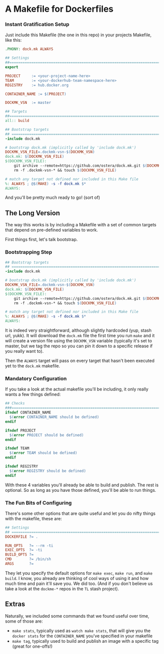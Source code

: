 # A Makefile for Dockerfiles

### Instant Gratification Setup

Just include this Makefile (the one in this repo) in your projects Makefile, like this:

```makefile
.PHONY: dock.mk ALWAYS

## Settings
##=========================================================================
export

PROJECT     := <your-project-name-here>
TEAM        := <your-dockerhub-team-namespace-here>
REGISTRY    := hub.docker.org

CONTAINER_NAME := $(PROJECT)

DOCKMK_VSN  := master

## Targets
##=========================================================================
all:: build

## Bootstrap targets
## ========================================================================
-include dock.mk

# bootstrap dock.mk (implicitly called by 'include dock.mk')
DOCKMK_VSN_FILE=.dockmk-vsn-$(DOCKMK_VSN)
dock.mk: $(DOCKMK_VSN_FILE)
$(DOCKMK_VSN_FILE):
	git archive --remote=https://github.com/ostera/dock.mk.git $(DOCKMK_VSN) dock.mk | tar x
	rm -f .dockmk-vsn-* && touch $(DOCKMK_VSN_FILE)

# match any target not defined nor included in this Make file
%: ALWAYS ; @$(MAKE) -s -f dock.mk $*
ALWAYS:
```

And you'll be pretty much ready to go! (sort of)

## The Long Version

The way this works is by including a Makefile with a set of common targets that
depend on pre-defined variables to work.

First things first, let's talk bootstrap.

### Bootstrapping Step

```makefile
## Bootstrap targets
## ========================================================================
-include dock.mk

# bootstrap dock.mk (implicitly called by 'include dock.mk')
DOCKMK_VSN_FILE=.dockmk-vsn-$(DOCKMK_VSN)
dock.mk: $(DOCKMK_VSN_FILE)
$(DOCKMK_VSN_FILE):
	git archive --remote=https://github.com/ostera/dock.mk.git $(DOCKMK_VSN) dock.mk | tar x
	rm -f .dockmk-vsn-* && touch $(DOCKMK_VSN_FILE)

# match any target not defined nor included in this Make file
%: ALWAYS ; @$(MAKE) -s -f dock.mk $*
ALWAYS:
```

It is indeed very straightforward, although slightly hardcoded (yup, stash url,
yukk). It will download the `dock.mk` file the first time you run `make` and it
will create a version file using the `DOCKMK_VSN` variable (typically it's set
to master, but we tag the repo so you can pin it down to a specific release if
you really want to).

Then the `ALWAYS` target will pass on every target that hasn't been executed yet
to the `dock.mk` makefile.

### Mandatory Configuration

If you take a look at the actual makefile you'll be including, it only really
wants a few things defined:

```makefile
## Checks
###========================================================================
ifndef CONTAINER_NAME
  $(error CONTAINER_NAME should be defined)
endif

ifndef PROJECT
  $(error PROJECT should be defined)
endif

ifndef TEAM
  $(error TEAM should be defined)
endif

ifndef REGISTRY
  $(error REGISTRY should be defined)
endif
```

With these 4 variables you'll already be able to build and publish.
The rest is optional. So as long as you have those defined, you'll be able to
run things.

### The Fun Bits of Configuring

There's some other options that are quite useful and let you do nifty things
with the makefile, these are:

```makefile
## Settings
## ========================================================================
DOCKERFILE ?= .

RUN_OPTS   ?= --rm -ti
EXEC_OPTS  ?= -ti
BUILD_OPTS ?=
CMD        ?= /bin/sh
ARGS       ?=
```

They let you specify the default options for `make exec`, `make run`, and `make
build`. I know, you already are thinking of cool ways of using it and how much
time and pain it'll save you. We did too. (And if you don't believe us take a
look at the `dockme-*` repos in the `TL` stash project).

## Extras

Naturally, we included some commands that we found useful over time, some of
those are:

* `make stats`, typically used as `watch make stats`, that will give you the
  `docker stats` for the `CONTAINER_NAME` you've specified in your makefile
* `make tag`, typically used to build and publish an image with a specific tag
  (great for one-offs!)
